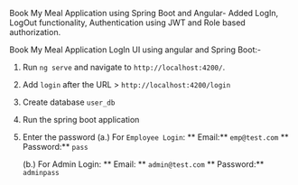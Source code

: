 Book My Meal Application using Spring Boot and Angular- Added LogIn, LogOut functionality, Authentication using JWT and Role based authorization.

Book My Meal Application LogIn UI using angular and Spring Boot:-

1. Run `ng serve` and navigate to `http://localhost:4200/`.
2. Add `login` after the URL > `http://localhost:4200/login`
3. Create database `user_db`
4. Run the spring boot application
5. Enter the password
   (a.) For `Employee Login`:
   ** Email:** `emp@test.com`
   ** Password:** `pass`
   
   (b.) For Admin Login:
   ** Email: ** `admin@test.com`
   ** Password:** `adminpass`
